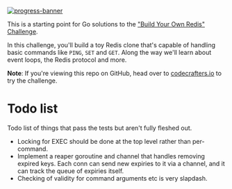 [![progress-banner](https://backend.codecrafters.io/progress/redis/ba182879-93d9-4e71-bc9b-8799e0c1509d)](https://app.codecrafters.io/users/c-spencer)

This is a starting point for Go solutions to the
["Build Your Own Redis" Challenge](https://codecrafters.io/challenges/redis).

In this challenge, you'll build a toy Redis clone that's capable of handling
basic commands like `PING`, `SET` and `GET`. Along the way we'll learn about
event loops, the Redis protocol and more.

**Note**: If you're viewing this repo on GitHub, head over to
[codecrafters.io](https://codecrafters.io) to try the challenge.

# Todo list

Todo list of things that pass the tests but aren't fully fleshed out.

- Locking for EXEC should be done at the top level rather than per-command.
- Implement a reaper goroutine and channel that handles removing expired keys. Each conn can send new expiries to it via a channel, and it can track the queue of expiries itself.
- Checking of validity for command arguments etc is very slapdash.
